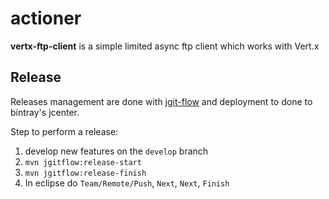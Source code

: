 # actioner

__vertx-ftp-client__ is a simple limited async ftp client which works with Vert.x 

## Release

Releases management are done with [jgit-flow](https://bitbucket.org/atlassian/jgit-flow/wiki/Home) and deployment to done to bintray's jcenter.

Step to perform a release:

1. develop new features on the `develop` branch
2. `mvn jgitflow:release-start`
3. `mvn jgitflow:release-finish`
4. In eclipse do `Team/Remote/Push`, `Next`, `Next`, `Finish`
